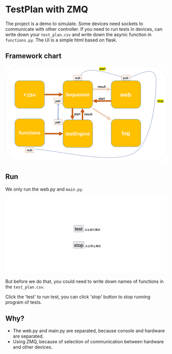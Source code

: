 # TestPlan with ZMQ

The project is a demo to simulate. Some devices need sockets to communicate with other controller. If you need to run tests in devices, can write down your `test_plan.csv` and write down the asynic function in `functions.py`. The UI is a simple html based on flask.

##  Framework chart
![图片](./static/picture.png)

## Run
We only run the web.py and `main.py`.

![图片](./static/web.png)

But before we do that, you could need to write down names of functions in the `test_plan.csv`.

Click the 'test' to run test, you can click 'stop' button to stop running program of tests.

## Why?
- The web.py and main.py are separated, because console and hardware are separated.
- Using ZMQ, because of selection of communication between hardware and other devices.
